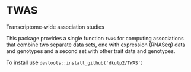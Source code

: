 # TWAS
Transcriptome-wide association studies

This package provides a single function `twas` for computing associations that combine two separate data sets, one with expression (RNASeq) 
data and genotypes and a second set with other trait data and genotypes.

To install use `devtools::install_github('dkulp2/TWAS')`
